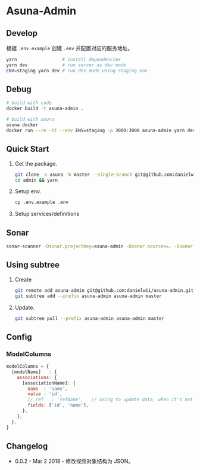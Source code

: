 # Asuna-Admin

## Develop

根据 `.env.example` 创建 `.env` 并配置对应的服务地址。

```bash
yarn                 # install dependencies
yarn dev             # run server as dev mode
ENV=staging yarn dev # run dev mode using staging env
```

## Debug

```bash
# build with code
docker build -t asuna-admin .

# build with asuna
asuna docker
docker run --rm -it --env ENV=staging -p 3000:3000 asuna-admin yarn dev
```

## Quick Start

1. Get the package.
    ```bash
    git clone -o asuna -b master --single-branch git@github.com:danielwii/mast-admin.git admin
    cd admin && yarn
    ```
2. Setup env.
    ```bash
    cp .env.example .env
    ```
3. Setup services/definitions

## Sonar

```bash
sonar-scanner -Dsonar.projectKey=asuna-admin -Dsonar.sources=. -Dsonar.exclusions=stories/**/*
```

## Using subtree

1. Create
    ```bash
    git remote add asuna-admin git@github.com:danielwii/asuna-admin.git
    git subtree add --prefix asuna-admin asuna-admin master
    ```

2. Update.
    ```bash
    git subtree pull --prefix asuna-admin asuna-admin master
    ```
## Config

### ModelColumns

```javascript
modelColumns = {
  [modelName]   : {
    associations: {
      [associationName]: {
        name  : 'name',
        value : 'id',
        // ref   : 'refName',   // using to update data, when it's not same as `associationName`.
        fields: ['id', 'name'],
      },
    },
  },
}
```

## Changelog

- 0.0.2 - Mar 2 2018 - 修改视频对象结构为 JSON。
